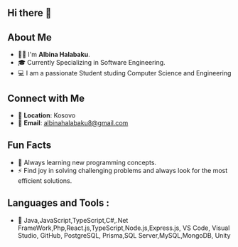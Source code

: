 ## Hi there 👋

## About Me

- 👩‍💻 I'm **Albina Halabaku**.
- 🎓 Currently Specializing in Software Engineering.
- 💻 I am a passionate Student studing Computer Science and Engineering

## Connect with Me
- 📍 **Location**: Kosovo
- 📧 **Email**: albinahalabaku8@gmail.com

## Fun Facts
  - 📖 Always learning new programming concepts.
  - ⚡ Find joy in solving challenging problems and always look for the most efficient solutions.

## Languages and Tools :
- 🔧  Java,JavaScript,TypeScript,C#,.Net FrameWork,Php,React.js,TypeScript,Node.js,Express.js,
      VS Code, Visual Studio, GitHub, PostgreSQL, Prisma,SQL Server,MySQL,MongoDB, Unity

